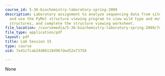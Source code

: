 ```yaml
---
course_id: 5-36-biochemistry-laboratory-spring-2009
description: Laboratory assignment to analyze sequencing data from site-directed mutagenesis
  and use the PyMol structure viewing program to view wild type and mutant Abl crystal
  structures, and complete the structure viewing worksheet.
file_location: /coursemedia/5-36-biochemistry-laboratory-spring-2009/7e41c7cab24d06110d967ded52e73758_ses15.pdf
file_type: application/pdf
layout: pdf
title: Lab Session 15
type: course
uid: 7e41c7cab24d06110d967ded52e73758

---
```

None